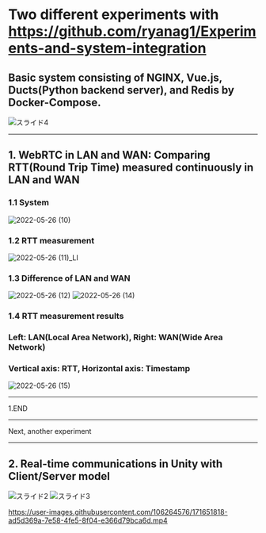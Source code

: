 # Two different experiments with https://github.com/ryanag1/Experiments-and-system-integration
## Basic system consisting of NGINX, Vue.js, Ducts(Python backend server), and Redis by Docker-Compose.
![スライド4](https://user-images.githubusercontent.com/106264576/171650401-e4aeb6b3-baea-456b-9907-e29d119001ed.PNG)


***
## 1. WebRTC in LAN and WAN: Comparing RTT(Round Trip Time) measured continuously in LAN and WAN
### 1.1 System 
![2022-05-26 (10)](https://user-images.githubusercontent.com/106264576/171651980-ee8735cb-7aaf-4b95-bd25-e8692ed5dc9a.png)
### 1.2 RTT measurement
![2022-05-26 (11)_LI](https://user-images.githubusercontent.com/106264576/171652087-322605d7-8caa-4f57-90b5-2e84b57b9133.jpg)

### 1.3 Difference of LAN and WAN
![2022-05-26 (12)](https://user-images.githubusercontent.com/106264576/171652130-08f093ee-2e1c-4c4f-94dd-39f76e17e6bb.png)
![2022-05-26 (14)](https://user-images.githubusercontent.com/106264576/171652185-6739e5ff-7fcf-40fe-bce1-6a050486db2e.png)
### 1.4 RTT measurement results 
### Left: LAN(Local Area Network), Right: WAN(Wide Area Network)
### Vertical axis: RTT, Horizontal axis: Timestamp 
![2022-05-26 (15)](https://user-images.githubusercontent.com/106264576/171652218-5963c002-9ed4-4fbe-8594-c9113a61ea86.png)

***
1.END
***
Next, another experiment
***

## 2. Real-time communications in Unity with Client/Server model
![スライド2](https://user-images.githubusercontent.com/106264576/171650420-20f6a3bd-cb60-4849-a4c4-3ad224ba0324.PNG)
![スライド3](https://user-images.githubusercontent.com/106264576/171650432-c4a167da-0e32-4f2c-9443-1f66e65f9cfe.PNG)

https://user-images.githubusercontent.com/106264576/171651818-ad5d369a-7e58-4fe5-8f04-e366d79bca6d.mp4
